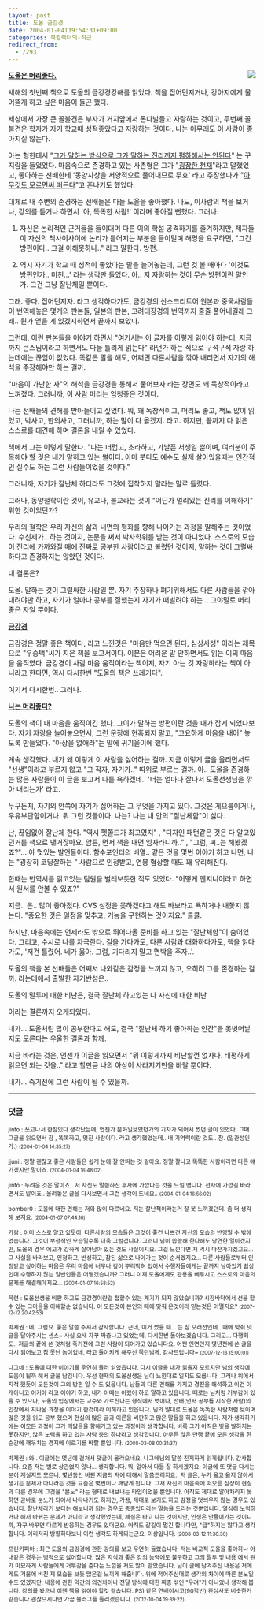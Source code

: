 ```yaml
---
layout: post
title: 도올 금강경
date: 2004-01-04T19:54:31+09:00
categories: 북컬렉터의-최근
redirect_from:
  - /293
---
```


<a href="http://www.aladdin.co.kr/catalog/book.asp?ISBN=898264007X" target="bb"><img src="http://www.aladdin.co.kr/Cover/898264007X_1.gif" align="right" >

</a><u><b>도올은 머리좋다.</b></u>

새해의 첫번째 책으로 도올의 금강경강해를 읽었다. 책을 집어던지거나, 강아지에게 물어뜯게 하고 싶은 마음이 들곤 했다.

세상에서 가장 큰 꼴불견은 부자가 거지앞에서 돈다발들고 자랑하는 것이고, 두번째 꼴불견은 학자가 자기 학교때 성적좋았다고 자랑하는 것이다. 나는 아무래도 이 사람이 좋아지질 않는다.

아는 형한테서 "<u>그가 말하는 방식으로 그가 말하는 진리까지 폄하해서는 안된다</u>" 는 꾸지람을 들었었다. 마음속으로 존경하고 있는 사촌형은 그가 "<u>굉장한 천재</u>"라고 말했었고, 좋아하는 선배한테 '동양사상을 서양적으로 풀어내므로 무효' 라고 주장했다가 "<u>아무것도 모르면써 떠든다</u>"고 혼나기도 했었다.

대체로 내 주변의 존경하는 선배들은 다들 도올을 좋아했다. 나도, 이사람의 책을 보거나, 강의를 듣거나 하면서 '아, 똑똑한 사람!' 이라며 좋아질 뻔했다. 그러나.

<ol>

<li>자신은 논리적인 근거들을 들이대며 다른 이의 학설 공격하기를 즐겨하지만, 제자들이 자신의 책사이사이에 논리가 틀어지는 부분을 들이밀며 해명을 요구하면, "그건 방편이다.. 그걸 이해못하나.." 라고 말한다. 방편..

</li>

<li>

역시 자기가 학교 때 성적이 좋았다는 말을 늘어놓는데, 그런 것 볼 때마다 '이것도 방편인가.. 미친...' 라는 생각만 들었다. 아.. 지 자랑하는 것이 무슨 방편이란 말인가. 그건 그냥 잘난체일 뿐이다.

</li>

</ol>

그래. 좋다. 집어던지자. 라고 생각하다가도, 금강경의 산스크리트어 원본과 중국사람들이 번역해놓은 몇개의 판본들, 일본의 판본, 고려대장경의 번역까지 줄줄 풀어내길래 그래.. 뭔가 얻을 게 있겠지하면서 끝까지 보았다.

그런데, 이런 판본들을 이야기 하면서 "여기서는 이 글자를 이렇게 읽어야 하는데, 지금까지 큰스님이라고 하면서도 다들 틀리게 읽는다" 라던가 하는 식으로 구석구석 자랑 하는데에는 끊임이 없었다. 똑같은 말을 해도, 어쩌면 다른사람을 깎아 내리면서 자기의 해석을 주장해야만 하는 걸까.

"마음이 가난한 자"의 해석을 금강경을 통해서 풀어보자 라는 장면도 꽤 독창적이라고 느껴졌다. 그러니까, 이 사람 머리는 엄청좋은 것이다.

나는 선배들의 견해를 받아들이고 싶었다. 뭐, 꽤 독창적이고, 머리도 좋고, 책도 많이 읽었고, 박사고, 한의사고, 그러니까, 하는 말이 다 옳겠지. 라고. 하지만, 끝까지 다 읽은 스스로를 대견해 하며 결론을 내릴 수 있었다.

책에서 그는 이렇게 말한다. "나는 더럽고, 초라하고, 가냘픈 서생일 뿐이며, 여러분이 주목해야 할 것은 내가 말하고 있는 썰이다. 아마 붓다도 예수도 실제 살아있을때는 인간적인 실수도 하는 그런 사람들이었을 것이다."

그러니까, 자기가 잘난체 하더라도 그것에 집착하지 말라는 말로 들렸다.

그러나, 동양철학이란 것이, 유교나, 불교라는 것이 "어딘가 멀리있는 진리를 이해하기" 위한 것이었던가?

우리의 철학은 우리 자신의 삶과 내면의 평화를 향해 나아가는 과정을 말해주는 것이었다. 수신제가.. 하는 것이지, 논문을 써서 박사학위를 받는 것이 아니었다. 스스로의 모습이 진리에 가까와질 때에 진짜로 공부한 사람이라고 불렀던 것이지, 말하는 것이 그럴싸하다고 존경하지는 않았던 것이다.

내 결론은?

도올. 말하는 것이 그럴싸한 사람일 뿐. 자기 주장하나 펴기위해서도 다른 사람들을 깎아내려야만 하고, 자기가 얼마나 공부를 잘했는지 자기가 떠벌려야 하는 .. 그야말로 머리좋은 자일 뿐이다.

<u><b>금강경</b></u>

금강경은 정말 좋은 책이다, 라고 느낀것은 "마음만 먹으면 된다, 심상사성" 이라는 제목으로 "우승택"씨가 지은 책을 보고서이다. 이분은 어려운 말 안하면서도 읽는 이의 마음을 움직였다. 금강경이 사람 마음 움직이라는 책이지, 자기 아는 것 자랑하라는 책이 아니라고 한다면, 역시 다시한번 "도올의 책은 쓰레기다".

여기서 다시한번.. 그러나.

<u><b>나는 머리좋다?</b></u>

도올의 책이 내 마음을 움직이긴 했다. 그이가 말하는 방편이란 것을 내가 잡게 되었나보다. 자기 자랑을 늘어놓으면서, 그런 문장에 현혹되지 말고, "고요하게 마음을 내어" 놓도록 만들었다. "아상을 없애라"는 말에 귀기울이에 했다.

계속 생각했다. 내가 왜 이렇게 이 사람을 싫어하는 걸까. 지금 이렇게 글을 올리면서도 "선생"이라고 부르지 않고 "그 작자, 자기가.." 따위로 부르는 걸까. 아.. 도올을 존경하는 많은 사람들이 이 글을 보고서 나를 욕하겠네.. '너는 얼마나 잘나서 도올선생님을 깎아 내리는가' 라고.

누구든지, 자기의 안쪽에 자기가 싫어하는 그 무엇을 가지고 있다. 그것은 게으름이거나, 우유부단함이거나. 뭐 그런 것들이다. 나는? 나는 내 안의 "잘난체함"이 싫다.

난, 끊임없이 잘난체 한다. "역시 펫쫄드가 최고였지" , "디자인 패턴같은 것은 다 알고있던거를 책으로 낸거잖아요. 암튼, 먼저 책을 내면 임자라니까.." , "그럼, 씨..는 해봤겠죠?"... 아 멋있는 발언들이다. 함수포인터의 배열.. 같은 것을 몇번 이야기 하고 나면, 나는 "굉장히 코딩잘하는 " 사람으로 인정받고, 연봉 협상할 때도 꽤 유리해진다.

한때는 번역서를 읽고있는 팀원을 벌레보듯한 적도 있었다. "어떻게 엔지니어라고 하면서 원서를 안볼 수 있죠?"

지금.. 은.. 많이 좋아졌다. CVS 설정을 못하겠다고 해도 바보라고 욕하거나 내쫓지 않는다. "중요한 것은 일정을 맞추고, 기능을 구현하는 것이지요." 클클.

하지만, 마음속에는 언제라도 밖으로 뛰어나올 준비를 하고 있는 "잘난체함"이 숨어있다. 그리고, 수시로 나를 자극한다. 길을 가다가도, 다른 사람과 대화하다가도, 책을 읽다가도, '저건 틀렸어. 네가 옳아. 그럼, 기다리지 말고 면박을 주자..'.

도올의 책을 본 선배들은 어째서 나와같은 감정을 느끼지 않고, 오히려 그를 존경하는 걸까. 라는데에서 출발한 자기반성은..

도올의 말투에 대한 비난은, 결국 잘난체 하고있는 나 자신에 대한 비난

이라는 결론까지 오게되었다.

내가... 도올처럼 많이 공부한다고 해도, 결국 "잘난체 하기 좋아하는 인간"을 못벗어날 지도 모른다는 우울한 결론과 함께.

지금 바라는 것은, 언젠가 이글을 읽으면서 "뭐 이렇게까지 비난할껀 없자나. 태평하게 읽으면 되는 것을.." 라고 할만큼 나의 아상이 사라지기만을 바랄 뿐이다.

내가... 죽기전에 그런 사람이 될 수 있을까.

* * *

### 댓글



<!--- cmt:614 --->
<!--- mail: --->
<!--- parent:0 --->

<small>jinto : 쓰고나서 한참있다 생각났는데, 언젠가 문화일보였던가의 기자가 되어서 썼던 글이 있었다. 그때 그글을 읽으면서 참 , 똑똑하고, 멋진 사람이다. 라고 생각했었는데..  내 기억력이란 것도.. 참. (일관성인가.) <small>(2004-01-04 14:35:27)</small></small>


<!--- cmt:615 --->
<!--- mail: --->
<!--- parent:0 --->

<small>jjuni : 정말 괜찮고 좋은 사람들은 쉽게 눈에 잘 안띄는 것 같아요. 정말 잘나고 똑똑한 사람이라면 다른 얘기겠지만 말이죠. <small>(2004-01-04 16:48:02)</small></small>


<!--- cmt:616 --->
<!--- mail: --->
<!--- parent:0 --->

<small>jinto : 두려운 것은 말이죠.. 저 자신도 말씀하신 후자에 가깝다는 것을 느낄 땝니다. 전자에 가깝길 바라면서도 말이죠..  올려놓은 글을 다시보면서 그런 생각이 드네요.. <small>(2004-01-04 16:56:02)</small></small>


<!--- cmt:617 --->
<!--- mail: --->
<!--- parent:0 --->

<small>bomber0 : 도올에 대한 견해는 저와 많이 다르네요. 저는 잘난척이라는거 잘 못 느끼겠던데. 좀 더 생각해 보지요. <small>(2004-01-07 07:44:16)</small></small>


<!--- cmt:618 --->
<!--- mail: --->
<!--- parent:0 --->

<small>가람 : 이미 스스로 알고 있듯이, 다른사람의 모습들은 그것이 좋건 나쁘건 자신의 모습의 반영일 수 밖에 없습니다. 그것이 부정적인 모습일수록 더욱 그럴겁니다. 그러니 님이 씁쓸해 한다해도 당연한 일이겠지만, 도올의 경우 에고가 강하게 살아남아 있는 것도 사실이지요. 그걸 느낀다면 저 역시 마찬가지겠고요... 그 사실을 바라보고, 인정하고, 반성하고, 참된 삶으로 나아가는 것이 순서겠지요... 다른 사람들로부터 인정받고 싶어하는 마음은 우리 마음에 너무나 깊이 뿌리박혀 있어서 수행자들에게는 끝까지 남아있기 쉽상인데 수행하지 않는 일반인들은 어떻겠습니까? 그러니 이제 도올에게도 관용을 베푸시고 스스로의 마음의 문제를 해결해야지요... <small>(2004-01-07 16:58:52)</small></small>


<!--- cmt:619 --->
<!--- mail: --->
<!--- parent:0 --->

<small>묵련 : 도올선생을 비판 하고도 금강경이란걸 접할수 있는 계기가 되지 않았습니까? 시장바닥에서 선을 할수 있는 그마음을 이해할순 없습니다.  이 모든것이 본인의 때에 맞춰 온것이라 믿는것은 어떨지요? <small>(2007-12-12 20:42:53)</small></small>


<!--- cmt:620 --->
<!--- mail: --->
<!--- parent:0 --->

<small>박제권 : 네, 그럼요. 좋은 말씀 주셔서 감사합니다.  근데, 이거 썼을 때... 는 참 오래전인데.. 때에 맞춰 덧글을 달아주시는 센스~   사실 요새 자꾸 짜증나고 있었는데, 다시한번 돌아보겠습니다. 그리고... 다행히도.. 저글의 끝에 쓴 것처럼 죽기전에 그런 사람이 되어가고 있습니다요.   어쩐 인연인지 몇년전에 쓴 글을 다시 읽어보고 참 못난 놈이었네, 라고 돌이키게 해주신 묵련님께, 감사드립니다~ <small>(2007-12-13 15:00:01)</small></small>


<!--- cmt:621 --->
<!--- mail: --->
<!--- parent:0 --->

<small>나그네 : 도올에 대한 이야기를 우연히 들러 읽었읍니다. 다시 이글을 내가 읽을지 모르지만 님의 생각에 도움이 될까 해서 글을 남김니다. 우선 현재의 도올선생은 님이 느낀대로 일지도 모릅니다. 그러나 위에서 지적 했듯이 모든것이 그의 방편 일 수 도 있읍니다. 남들과 다른 견해를 가지고 경전을 해석하고 이건 이게아니고 이거야 라고 이야기 하고, 내가 이때는 이랬어 하고 말하고 있읍니다. 때로는 님처럼 거부감이 있을 수 있으나, 도올의 입장에서는 교수와 가르친다는 형식에서 벗어나, 선배(먼저 공부를 시작한 사람)의 입장에서 지나온 과정을 이야기 한것이라 이해하고 있읍니다. 님의 말대로 도올은 똑똑한 사람처럼 보이며 많은 것을 읽고 공부 했으며 현실의 많은 글과 이론을 비판하고 많은 말들을 하고 있읍니다. 제가 생각하기에는 이모든 과정이 그가 깨닳음을 향해가고 있는 과정이라 생각합니다. 비록 그가 아직은 빛을 발하지는 못하지만, 많은 노력을 하고 있는 사람 중의 하나라고 생각합니다. 아무튼 많은 만행 끝에 모든 생각을 한 순간에 깨우치는 경지에 이르기를 바랄 뿐입니다. <small>(2008-03-08 00:31:37)</small></small>


<!--- cmt:622 --->
<!--- mail: --->
<!--- parent:621 --->

<small>박제권 : 와.. 이글에는 몇년에 걸쳐서 댓글이 올라오네요. 나그네님의 말씀 진지하게 읽게됩니다. 감사합니다.   요즘 저는 별로 상관없지 않나... 생각합니다. 뭐, 알아서 다들 잘 하시겠지요. 이글에 또 댓글 다시는 분이 계실지도 모르니, 몇년동안 바뀐 지금의 저에 대해서 말씀드리지요..   저 글은, 누가 옳고 옳지 않아서 생기는 문제가 아니라는 것을 요즘은 몇번이나 깨닫게 됩니다. 그저 자신의 마음속에 떠오른 심상이 현실과 다른 경우에 그것을 "분노" 라는 형태로 내보내는 타입이었을 뿐입니다. 아직도 제대로 알아차리지 못하면 곧바로 분노가 되어서 나타나기도 하지만, 가끔, 제대로 보기도 하고 감정을 덧씌우지 않는 경우도 있습니다.   잘난체라기 보다는 해보니까 되는 경우도 종종있더라는 말씀을 드리는 것뿐입니다. 열심히 노력하거나 해서 바뀌는 문제가 아니라고 생각했었는데, 체질은 타고 나는 것이지만, 인생은 만들어가는 것이니까, 자꾸 바꾸면 다르게 반응하는 경우도 있더군요.  아직도 갈길이 멀긴 합니다만, "급"하지는 않다고 생각합니다. 이리저리 방황하다보니 이런 생각도 하게되는군요. 이상입니다. <small>(2008-03-12 11:30:30)</small></small>


<!--- cmt:623 --->
<!--- mail: --->
<!--- parent:0 --->

<small>프린키피아 : 최근 도올의 금강경에 관한 강의를 보고 우연히 들렸습니다. 저는 비교적 도올을 좋아하나 아내같은 경우는 병적으로 싫어합니다. 많은 지식과 좋은 강의 능력에도 불구하고 그의 말투 및 내용 에서 뭔가 미묘하게 사람들에게 거부감을 준다는 느낌을 저도 많이 받았습니다. 님이 글에 남겨주신 내용은 저에게도 거울에 비친 제 모습을 보듯 많은걸 느끼게 해줍니다. 위에 적어주신대로 생각의 차이에 따른 분노일수도 있겠지만, 내용에 관한 약간의 의견차이나 전달 방식에 대한 짜증 섞인 "우려"가 아니었나 생각해 봅니다. 강의를 봤으니 이젠 책을 읽어야 할것 같습니다.  PS) 같은 연배이시고(90학번) 관심사도 비슷한거 같습니다.괜찮으시다면 가끔  블러그를 들리겠습니다. <small>(2012-10-04 19:39:22)</small></small>

